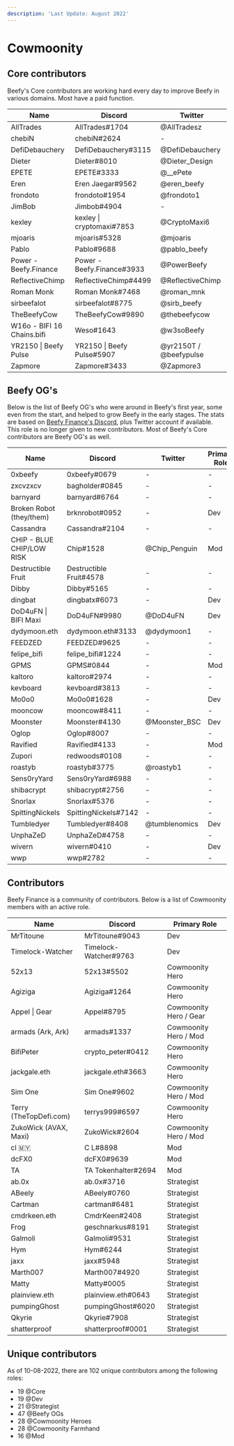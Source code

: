 ```yaml
---
description: 'Last Update: August 2022'
---
```


# Cowmoonity

## Core contributors

Beefy's Core contributors are working hard every day to improve Beefy in various domains. Most have a paid function.

| Name                       | Discord                    | Twitter                |
| -------------------------- | -------------------------- | ---------------------- |
| AllTrades                  | AllTrades#1704             | @AllTradesz            |
| chebiN                     | chebiN#2624                | -                      |
| DefiDebauchery             | DefiDebauchery#3115        | @DefiDebauchery        |
| Dieter                     | Dieter#8010                | @Dieter\_Design        |
| EPETE                      | EPETE#3333                 | @\_\_ePete             |
| Eren                       | Eren Jaegar#9562           | @eren\_beefy           |
| frondoto                   | frondoto#1954              | @frondoto1             |
| JimBob                     | Jimbob#4904                | -                      |
| kexley                     | kexley \| cryptomaxi#7853  | @CryptoMaxi6           |
| mjoaris                    | mjoaris#5328               | @mjoaris               |
| Pablo                      | Pablo#9688                 | @pablo\_beefy          |
| Power - Beefy.Finance      | Power - Beefy.Finance#3933 | @PowerBeefy            |
| ReflectiveChimp            | ReflectiveChimp#4499       | @ReflectiveChimp       |
| Roman Monk                 | Roman Monk#7468            | @roman\_mnk            |
| sirbeefalot                | sirbeefalot#8775           | @sirb\_beefy           |
| TheBeefyCow                | TheBeefyCow#9890           | @thebeefycow           |
| W16o - BIFI 16 Chains.bifi | Weso#1643                  | @w3soBeefy             |
| YR2150 \| Beefy Pulse      | YR2150 \| Beefy Pulse#5907 | @yr2150T / @beefypulse |
| Zapmore                    | Zapmore#3433               | @Zapmore3              |

## Beefy OG's

Below is the list of Beefy OG's who were around in Beefy's first year, some even from the start, and helped to grow Beefy in the early stages. The stats are based on [Beefy Finance's Discord](https://discord.gg/yq8wfHd), plus Twitter account if available. This role is no longer given to new contributors. Most of Beefy's Core contributors are Beefy OG's as well.

| Name                      | Discord                 | Twitter        | Primary Role |
| ------------------------- | ----------------------- | -------------- | ------------ |
| 0xbeefy                   | 0xbeefy#0679            | -              | -            |
| zxcvzxcv                  | bagholder#0845          | -              | -            |
| barnyard                  | barnyard#6764           | -              | -            |
| Broken Robot (they/them)  | brknrobot#0952          | -              | Dev          |
| Cassandra                 | Cassandra#2104          | -              | -            |
| CHIP - BLUE CHIP/LOW RISK | Chip#1528               | @Chip\_Penguin | Mod          |
| Destructible Fruit        | Destructible Fruit#4578 | -              | -            |
| Dibby                     | Dibby#5165              | -              | -            |
| dingbat                   | dingbatx#6073           | -              | Dev          |
| DoD4uFN \| BIFI Maxi      | DoD4uFN#9980            | @DoD4uFN       | Dev          |
| dydymoon.eth              | dydymoon.eth#3133       | @dydymoon1     | -            |
| FEEDZED                   | FEEDZED#9625            | -              | -            |
| felipe\_bifi              | felipe\_bifi#1224       | -              | -            |
| GPMS                      | GPMS#0844               | -              | Mod          |
| kaltoro                   | kaltoro#2974            | -              | -            |
| kevboard                  | kevboard#3813           | -              | -            |
| Mo0o0                     | Mo0o0#1628              | -              | Dev          |
| mooncow                   | mooncow#8411            | -              | -            |
| Moonster                  | Moonster#4130           | @Moonster\_BSC | Dev          |
| Oglop                     | Oglop#8007              | -              | -            |
| Ravified                  | Ravified#4133           | -              | Mod          |
| Zupori                    | redwoods#0108           | -              | -            |
| roastyb                   | roastyb#3775            | @roastyb1      | -            |
| Sens0ryYard               | Sens0ryYard#6988        | -              | -            |
| shibacrypt                | shibacrypt#2756         | -              | -            |
| Snorlax                   | Snorlax#5376            | -              | -            |
| SpittingNickels           | SpittingNickels#7142    | -              | -            |
| Tumbledyer                | Tumbledyer#8408         | @tumblenomics  | Dev          |
| UnphaZeD                  | UnphaZeD#4758           | -              | -            |
| wivern                    | wivern#0410             | -              | Dev          |
| wwp                       | wwp#2782                | -              | -            |

## Contributors

Beefy Finance is a community of contributors. Below is a list of Cowmoonity members with an active role.

| Name                   | Discord               | Primary Role           |
| ---------------------- | --------------------- | ---------------------- |
| MrTitoune              | MrTitoune#9043        | Dev                    |
| Timelock-Watcher       | Timelock-Watcher#9763 | Dev                    |
| 52x13                  | 52x13#5502            | Cowmoonity Hero        |
| Agiziga                | Agiziga#1264          | Cowmoonity Hero        |
| Appel \| Gear          | Appel#8795            | Cowmoonity Hero / Gear |
| armads (Ark, Ark)      | armads#1337           | Cowmoonity Hero / Mod  |
| BifiPeter              | crypto\_peter#0412    | Cowmoonity Hero        |
| jackgale.eth           | jackgale.eth#3663     | Cowmoonity Hero        |
| Sim One                | Sim One#9602          | Cowmoonity Hero / Mod  |
| Terry (TheTopDefi.com) | terrys999#6597        | Cowmoonity Hero        |
| ZukoWick (AVAX, Maxi)  | ZukoWick#2604         | Cowmoonity Hero / Mod  |
| cl 🇲🇾                | C L#8898              | Mod                    |
| dcFX0                  | dcFX0#9639            | Mod                    |
| TA                     | TA Tokenhalter#2694   | Mod                    |
| ab.0x                  | ab.0x#3716            | Strategist             |
| ABeely                 | ABeely#0760           | Strategist             |
| Cartman                | cartman#6481          | Strategist             |
| cmdrkeen.eth           | CmdrKeen#2408         | Strategist             |
| Frog                   | geschnarkus#8191      | Strategist             |
| Galmoli                | Galmoli#9531          | Strategist             |
| Hym                    | Hym#6244              | Strategist             |
| jaxx                   | jaxx#5948             | Strategist             |
| Marth007               | Marth007#4920         | Strategist             |
| Matty                  | Matty#0005            | Strategist             |
| plainview.eth          | plainview.eth#0643    | Strategist             |
| pumpingGhost           | pumpingGhost#6020     | Strategist             |
| Qkyrie                 | Qkyrie#7908           | Strategist             |
| shatterproof           | shatterproof#0001     | Strategist             |

## Unique contributors

As of 10-08-2022, there are 102 unique contributors among the following roles:

* 19 @Core
* 19 @Dev
* 21 @Strategist
* 47 @Beefy OGs
* 28 @Cowmoonity Heroes
* 28 @Cowmoonity Farmhand
* 16 @Mod
